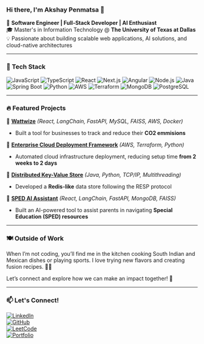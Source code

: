 ### Hi there, I'm Akshay Penmatsa 👋

🚀 **Software Engineer | Full-Stack Developer | AI Enthusiast**  
🎓 Master's in Information Technology @ **The University of Texas at Dallas**  
💡 Passionate about building scalable web applications, AI solutions, and cloud-native architectures  

---

### 🔧 Tech Stack
![JavaScript](https://img.shields.io/badge/-JavaScript-F7DF1E?style=flat&logo=javascript&logoColor=black)
![TypeScript](https://img.shields.io/badge/-TypeScript-3178C6?style=flat&logo=typescript&logoColor=white)
![React](https://img.shields.io/badge/-React-61DAFB?style=flat&logo=react&logoColor=black)
![Next.js](https://img.shields.io/badge/-Next.js-000000?style=flat&logo=next.js&logoColor=white)
![Angular](https://img.shields.io/badge/-Angular-DD0031?style=flat&logo=angular&logoColor=white)
![Node.js](https://img.shields.io/badge/-Node.js-339933?style=flat&logo=node.js&logoColor=white)
![Java](https://img.shields.io/badge/-Java-007396?style=flat&logo=java&logoColor=white)
![Spring Boot](https://img.shields.io/badge/-Spring%20Boot-6DB33F?style=flat&logo=spring-boot&logoColor=white)
![Python](https://img.shields.io/badge/-Python-3776AB?style=flat&logo=python&logoColor=white)
![AWS](https://img.shields.io/badge/-AWS-FF9900?style=flat&logo=amazon-aws&logoColor=white)
![Terraform](https://img.shields.io/badge/-Terraform-623CE4?style=flat&logo=terraform&logoColor=white)
![MongoDB](https://img.shields.io/badge/-MongoDB-47A248?style=flat&logo=mongodb&logoColor=white)
![PostgreSQL](https://img.shields.io/badge/-PostgreSQL-4169E1?style=flat&logo=postgresql&logoColor=white)

---

### 🔥 Featured Projects
🤖 **[Wattwize](#)** *(React, LangChain, FastAPI, MySQL, FAISS, AWS, Docker)*  
- Built a tool for businesses to track and reduce their **CO2 emmisions**
  
🚀 **[Enterprise Cloud Deployment Framework](#)** *(AWS, Terraform, Python)*  
- Automated cloud infrastructure deployment, reducing setup time **from 2 weeks to 2 days**  

🔑 **[Distributed Key-Value Store](#)** *(Java, Python, TCP/IP, Multithreading)*  
- Developed a **Redis-like** data store following the RESP protocol  

🤖 **[SPED AI Assistant](#)** *(React, LangChain, FastAPI, MongoDB, FAISS)*  
- Built an AI-powered tool to assist parents in navigating **Special Education (SPED) resources**  

---

### 🍽️ Outside of Work  
When I’m not coding, you’ll find me in the kitchen cooking South Indian and Mexican dishes or playing sports. I love trying new flavors and creating fusion recipes. 🌮🔥  

Let’s connect and explore how we can make an impact together! 🌟  

---

### 📫 Let's Connect!
[![LinkedIn](https://img.shields.io/badge/-LinkedIn-0077B5?style=flat&logo=linkedin&logoColor=white)](https://linkedin.com/in/akshaypenmatsa)  
[![GitHub](https://img.shields.io/badge/-GitHub-181717?style=flat&logo=github&logoColor=white)](https://github.com/akshau722)  
[![LeetCode](https://img.shields.io/badge/-LeetCode-FFA116?style=flat&logo=leetcode&logoColor=black)](https://leetcode.com/akshay722)  
[![Portfolio](https://img.shields.io/badge/-Portfolio-000000?style=flat&logo=vercel&logoColor=white)](https://akshay722.github.io/portfolio/)  

